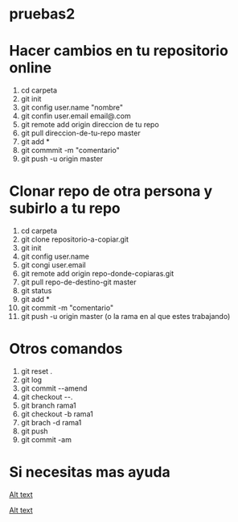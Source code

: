# pruebas2

# Hacer cambios en tu repositorio online
1. cd carpeta
2. git init
3. git config user.name "nombre"
4. git confin user.email email@.com
5. git remote add origin direccion de tu repo
6. git pull direccion-de-tu-repo master
7. git add *
8. git commmit -m "comentario"
9. git push -u origin master

# Clonar repo de otra persona y subirlo a tu repo
1. cd carpeta
2. git clone repositorio-a-copiar.git
3. git init
4. git config user.name
5. git congi user.email
6. git remote add origin repo-donde-copiaras.git
7. git pull repo-de-destino-git master
8. git status
9. git add *
10. git commit -m "comentario"
11. git push -u origin master (o la rama en al que estes trabajando)

# Otros comandos

1. git reset .
2. git log
3. git commit --amend
4. git checkout --.
5. git branch rama1
6. git checkout -b rama1
7. git brach -d rama1
8. git push
9. git commit -am

# Si necesitas mas ayuda

[Alt text](https://edteam-media.s3.amazonaws.com/community/original/fc43b465-dbfb-465e-9705-b38d230452fc.jpg "_blank")

[Alt text](https://scontent.flpb3-2.fna.fbcdn.net/v/t1.6435-9/116473561_3094841473904742_8900868126690351666_n.jpg?_nc_cat=102&ccb=1-7&_nc_sid=9267fe&_nc_ohc=HY23oTMudYIAX-B0rqS&_nc_ht=scontent.flpb3-2.fna&oh=00_AfAi0J-wlK6ZiG3RvUwGSI5s_JZOB5m78QrEGKx7-D87pg&oe=6447FA86)